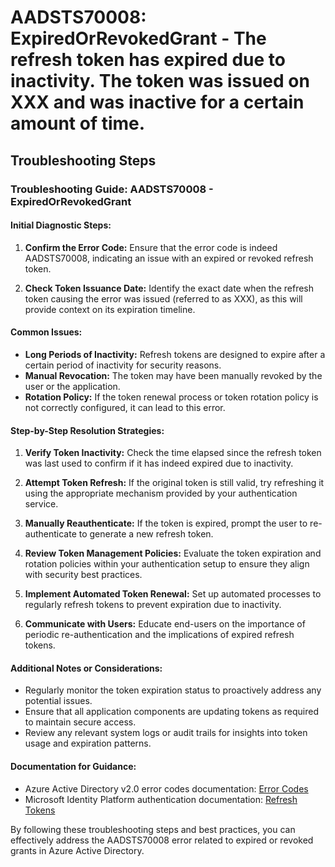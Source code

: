 
# AADSTS70008: ExpiredOrRevokedGrant - The refresh token has expired due to inactivity. The token was issued on XXX and was inactive for a certain amount of time.


## Troubleshooting Steps
### Troubleshooting Guide: AADSTS70008 - ExpiredOrRevokedGrant

#### Initial Diagnostic Steps:
1. **Confirm the Error Code:**
   Ensure that the error code is indeed AADSTS70008, indicating an issue with an expired or revoked refresh token.

2. **Check Token Issuance Date:**
   Identify the exact date when the refresh token causing the error was issued (referred to as XXX), as this will provide context on its expiration timeline.

#### Common Issues:
- **Long Periods of Inactivity:** Refresh tokens are designed to expire after a certain period of inactivity for security reasons.
- **Manual Revocation:** The token may have been manually revoked by the user or the application.
- **Rotation Policy:** If the token renewal process or token rotation policy is not correctly configured, it can lead to this error.

#### Step-by-Step Resolution Strategies:
1. **Verify Token Inactivity:**
   Check the time elapsed since the refresh token was last used to confirm if it has indeed expired due to inactivity.

2. **Attempt Token Refresh:**
   If the original token is still valid, try refreshing it using the appropriate mechanism provided by your authentication service.

3. **Manually Reauthenticate:**
   If the token is expired, prompt the user to re-authenticate to generate a new refresh token.

4. **Review Token Management Policies:**
   Evaluate the token expiration and rotation policies within your authentication setup to ensure they align with security best practices.

5. **Implement Automated Token Renewal:**
   Set up automated processes to regularly refresh tokens to prevent expiration due to inactivity.

6. **Communicate with Users:**
   Educate end-users on the importance of periodic re-authentication and the implications of expired refresh tokens.

#### Additional Notes or Considerations:
- Regularly monitor the token expiration status to proactively address any potential issues.
- Ensure that all application components are updating tokens as required to maintain secure access.
- Review any relevant system logs or audit trails for insights into token usage and expiration patterns.

#### Documentation for Guidance:
- Azure Active Directory v2.0 error codes documentation: [Error Codes](https://docs.microsoft.com/en-us/azure/active-directory/develop/reference-aadsts-error-codes)
- Microsoft Identity Platform authentication documentation: [Refresh Tokens](https://docs.microsoft.com/en-us/azure/active-directory/develop/v2-oauth2-auth-code-flow)

By following these troubleshooting steps and best practices, you can effectively address the AADSTS70008 error related to expired or revoked grants in Azure Active Directory.